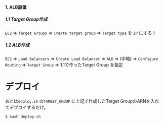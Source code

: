 #### 1. ALB設置

##### 1.1 Target Group作成

`EC2` => `Target Groups` => `Create target group` => `Target type` を `IP` にする！

##### 1.2 ALB作成

`EC2` => `Load Balancers` => `Create Load Balancer` => `ALB`
=> (中略) => `Configure Routing` => `Target Group`
=> 1.1で作ったTarget Group を指定

# デプロイ
あとは`deploy.sh` の`TARGET_GROUP` に上記で作成したTarget GroupのARNを入れてデプロイするだけ。


```
$ bash deploy.sh
```